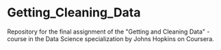 # Getting_Cleaning_Data
Repository for the final assignment of the "Getting and Cleaning Data" - course in the Data Science specialization by Johns Hopkins on Coursera.   
